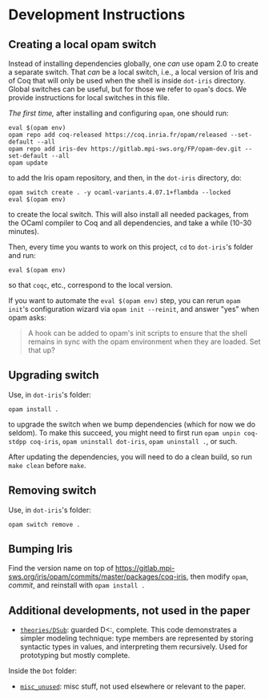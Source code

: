 # Development Instructions

## Creating a local opam switch

Instead of installing dependencies globally, one _can_ use opam 2.0 to create a
separate switch. That _can_ be a local switch, i.e., a local version of Iris
and of Coq that will only be used when the shell is inside `dot-iris` directory.
Global switches can be useful, but for those we refer to `opam`'s docs. We
provide instructions for local switches in this file.

_The first time,_ after installing and configuring `opam`, one should run:

```shell
eval $(opam env)
opam repo add coq-released https://coq.inria.fr/opam/released --set-default --all
opam repo add iris-dev https://gitlab.mpi-sws.org/FP/opam-dev.git --set-default --all
opam update
```

to add the Iris opam repository, and then, in the `dot-iris` directory, do:

```shell
opam switch create . -y ocaml-variants.4.07.1+flambda --locked
eval $(opam env)
```

to create the local switch.
This will also install all needed packages, from the OCaml
compiler to Coq and all dependencies, and take a while (10-30 minutes).

Then, every time you wants to work on this project,
`cd` to `dot-iris`'s folder and run:

```shell
eval $(opam env)
```

so that `coqc`, etc., correspond to the local version.

If you want to automate the `eval $(opam env)` step, you can rerun `opam init`'s
configuration wizard via `opam init --reinit`, and answer "yes" when opam asks:

> A hook can be added to opam's init scripts to ensure that the shell remains in
> sync with the opam environment when they are loaded. Set that up?

## Upgrading switch

Use, in `dot-iris`'s folder:

```
opam install .
```

to upgrade the switch when we bump dependencies (which for now we do seldom).
To make this succeed, you might need to first run `opam unpin coq-stdpp
coq-iris`, `opam uninstall dot-iris`, `opam uninstall .`, or such.

After updating the dependencies, you will need to do a clean build, so run
`make clean` before `make`.

## Removing switch

Use, in `dot-iris`'s folder:

```
opam switch remove .
```

## Bumping Iris

Find the version name on top of
https://gitlab.mpi-sws.org/iris/opam/commits/master/packages/coq-iris, then
modify `opam`, *commit*, and reinstall with `opam install .`

## Additional developments, not used in the paper

* [`theories/DSub`](theories/DSub): guarded D<:, complete.
  This code demonstrates a simpler modeling technique: type members are
  represented by storing syntactic types in values, and interpreting them
  recursively. Used for prototyping but mostly complete.

Inside the `Dot` folder:
* [`misc_unused`](theories/Dot/misc_unused): misc stuff, not used elsewhere or
  relevant to the paper.
